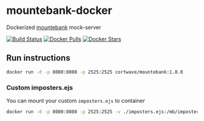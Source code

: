 # mountebank-docker
Dockerized [mountebank](https://github.com/bbyars/mountebank) mock-server

[![Build Status](https://travis-ci.org/cortwave/mountebank-docker.svg?branch=master)](https://travis-ci.org/cortwave/mountebank-docker)
[![Docker Pulls](https://img.shields.io/docker/pulls/cortwave/mountebank.svg)](https://hub.docker.com/r/cortwave/mountebank)
[![Docker Stars](https://img.shields.io/docker/stars/cortwave/mountebank.svg)](https://hub.docker.com/r/cortwave/mountebank)

## Run instructions

```bash
docker run -d -p 8080:8080 -p 2525:2525 cortwave/mountebank:1.8.0
```

### Custom imposters.ejs

You can mount your custom `imposters.ejs` to container

```bash
docker run -d -p 8080:8080 -p 2525:2525 -v ./imposters.ejs:/mb/imposters.ejs:r cortwave/mountebank:1.8.0
```
